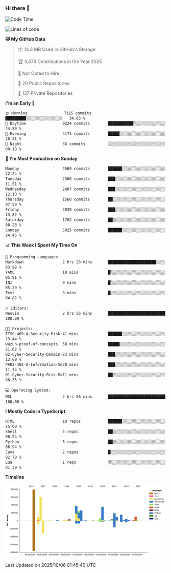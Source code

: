 ### Hi there 👋

<!--
**Clumsy-Coder/Clumsy-Coder** is a ✨ _special_ ✨ repository because its `README.md` (this file) appears on your GitHub profile.

Here are some ideas to get you started:

- 🔭 I’m currently working on ...
- 🌱 I’m currently learning ...
- 👯 I’m looking to collaborate on ...
- 🤔 I’m looking for help with ...
- 💬 Ask me about ...
- 📫 How to reach me: ...
- 😄 Pronouns: ...
- ⚡ Fun fact: ...
-->

<!-- anmol098/waka-readme-stats -->
<!--START_SECTION:waka-->
![Code Time](http://img.shields.io/badge/Code%20Time-1%2C357%20hrs%2057%20mins-blue)

![Lines of code](https://img.shields.io/badge/From%20Hello%20World%20I%27ve%20Written-3.6%20million%20lines%20of%20code-blue)

**🐱 My GitHub Data** 

> 📦 14.3 MB Used in GitHub's Storage 
 > 
> 🏆 3,473 Contributions in the Year 2025
 > 
> 🚫 Not Opted to Hire
 > 
> 📜 20 Public Repositories 
 > 
> 🔑 137 Private Repositories 
 > 
**I'm an Early 🐤** 

```text
🌞 Morning                7115 commits        █████████░░░░░░░░░░░░░░░░   34.63 % 
🌆 Daytime                9224 commits        ███████████░░░░░░░░░░░░░░   44.89 % 
🌃 Evening                4173 commits        █████░░░░░░░░░░░░░░░░░░░░   20.31 % 
🌙 Night                  36 commits          ░░░░░░░░░░░░░░░░░░░░░░░░░   00.18 % 
```
📅 **I'm Most Productive on Sunday** 

```text
Monday                   4569 commits        ██████░░░░░░░░░░░░░░░░░░░   22.24 % 
Tuesday                  2366 commits        ███░░░░░░░░░░░░░░░░░░░░░░   11.51 % 
Wednesday                2487 commits        ███░░░░░░░░░░░░░░░░░░░░░░   12.10 % 
Thursday                 1560 commits        ██░░░░░░░░░░░░░░░░░░░░░░░   07.59 % 
Friday                   2839 commits        ███░░░░░░░░░░░░░░░░░░░░░░   13.82 % 
Saturday                 1702 commits        ██░░░░░░░░░░░░░░░░░░░░░░░   08.28 % 
Sunday                   5025 commits        ██████░░░░░░░░░░░░░░░░░░░   24.45 % 
```


📊 **This Week I Spent My Time On** 

```text
💬 Programming Languages: 
Markdown                 2 hrs 28 mins       █████████████████████░░░░   83.98 % 
YAML                     10 mins             █░░░░░░░░░░░░░░░░░░░░░░░░   05.91 % 
INI                      9 mins              █░░░░░░░░░░░░░░░░░░░░░░░░   05.29 % 
Text                     8 mins              █░░░░░░░░░░░░░░░░░░░░░░░░   04.82 % 

🔥 Editors: 
Neovim                   2 hrs 56 mins       █████████████████████████   100.00 % 

🐱‍💻 Projects: 
ITSC-409-A-Security-Risk-41 mins             ██████░░░░░░░░░░░░░░░░░░░   23.44 % 
wazuh-proof-of-concepts  38 mins             █████░░░░░░░░░░░░░░░░░░░░   21.62 % 
02-Cyber-Security-Domain-23 mins             ███░░░░░░░░░░░░░░░░░░░░░░   13.60 % 
PROJ-402-A-Information-Se20 mins             ███░░░░░░░░░░░░░░░░░░░░░░   11.74 % 
01-Cyber-Security-Risk-Ma11 mins             ██░░░░░░░░░░░░░░░░░░░░░░░   06.35 % 

💻 Operating System: 
WSL                      2 hrs 56 mins       █████████████████████████   100.00 % 
```

**I Mostly Code in TypeScript** 

```text
HTML                     18 repos            ██████░░░░░░░░░░░░░░░░░░░   25.00 % 
Shell                    5 repos             ██░░░░░░░░░░░░░░░░░░░░░░░   06.94 % 
Python                   5 repos             ██░░░░░░░░░░░░░░░░░░░░░░░   06.94 % 
Java                     2 repos             █░░░░░░░░░░░░░░░░░░░░░░░░   02.78 % 
Lua                      1 repo              ░░░░░░░░░░░░░░░░░░░░░░░░░   01.39 % 
```



**Timeline**

![Lines of Code chart](https://raw.githubusercontent.com/Clumsy-Coder/Clumsy-Coder/main/assets/bar_graph.png)


 Last Updated on 2025/10/06 01:45:40 UTC
<!--END_SECTION:waka-->
